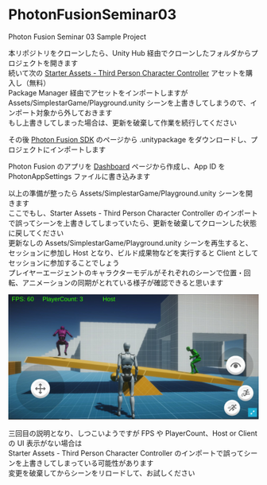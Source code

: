 # PhotonFusionSeminar03

Photon Fusion Seminar 03 Sample Project

本リポジトリをクローンしたら、Unity Hub 経由でクローンしたフォルダからプロジェクトを開きます  
続いて次の
[Starter Assets - Third Person Character Controller](https://assetstore.unity.com/packages/essentials/starter-assets-third-person-character-controller-196526)
アセットを購入し（無料）  
 Package Manager 経由でアセットをインポートしますが  
 Assets/SimplestarGame/Playground.unity シーンを上書きしてしまうので、インポート対象から外しておきます  
 もし上書きしてしまった場合は、更新を破棄して作業を続行してください

その後 [Photon Fusion SDK](https://doc.photonengine.com/fusion/current/getting-started/sdk-download) のページから .unitypackage をダウンロードし、プロジェクトにインポートします

Photon Fusion のアプリを [Dashboard](https://dashboard.photonengine.com/) ページから作成し、App ID を PhotonAppSettings ファイルに書き込みます

以上の準備が整ったら Assets/SimplestarGame/Playground.unity シーンを開きます  
ここでもし、Starter Assets - Third Person Character Controller のインポートで誤ってシーンを上書きしてしまっていたら、更新を破棄してクローンした状態に戻してください  
更新なしの Assets/SimplestarGame/Playground.unity シーンを再生すると、セッションに参加し Host となり、ビルド成果物などを実行すると Client としてセッションに参加することでしょう  
プレイヤーエージェントのキャラクターモデルがそれぞれのシーンで位置・回転、アニメーションの同期がとれている様子が確認できると思います

![img](./img.jpg)

三回目の説明となり、しつこいようですが FPS や PlayerCount、Host or Client の UI 表示がない場合は  
Starter Assets - Third Person Character Controller のインポートで誤ってシーンを上書きしてしまっている可能性があります  
変更を破棄してからシーンをリロードして、お試しください
